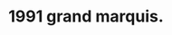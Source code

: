 ---
layout: image_post
main: false
status: wip
category: rodsandricers
back: rodsandricers.html
title: 1991 grand marquis.
quote: Free.
image: /images/rodsandricers_map.png
---
